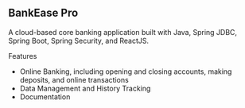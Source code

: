 ## BankEase Pro

A cloud-based core banking application built with Java, Spring JDBC, Spring Boot, Spring Security, and ReactJS.

Features
- Online Banking, including opening and closing accounts, making deposits, and online transactions
- Data Management and History Tracking
- Documentation
